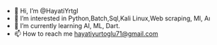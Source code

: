 - 👋 Hi, I’m @HayatiYrtgl
- 👀 I’m interested in Python,Batch,Sql,Kali Linux,Web scraping, Ml, Aı 
- 🌱 I’m currently learning AI, ML, Dart.
- 📫 How to reach me hayatiyurtoglu71@gmail.com

<!---
HayatiYrtgl/HayatiYrtgl is a ✨ special ✨ repository because its `README.md` (this file) appears on your GitHub profile.
You can click the Preview link to take a look at your changes.
--->
